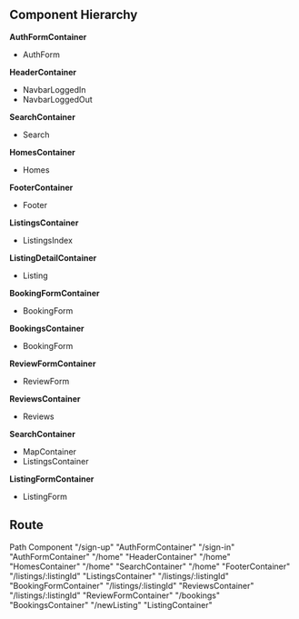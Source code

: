 ## Component Hierarchy

**AuthFormContainer**
- AuthForm

**HeaderContainer**
- NavbarLoggedIn
- NavbarLoggedOut

**SearchContainer**
- Search

**HomesContainer**
- Homes

**FooterContainer**
- Footer

**ListingsContainer**
- ListingsIndex

**ListingDetailContainer**
- Listing

**BookingFormContainer**
- BookingForm

**BookingsContainer**
- BookingForm

**ReviewFormContainer**
- ReviewForm

**ReviewsContainer**
- Reviews

**SearchContainer**
- MapContainer
- ListingsContainer

**ListingFormContainer**
- ListingForm

## Route

Path	Component
"/sign-up"	"AuthFormContainer"
"/sign-in"	"AuthFormContainer"
"/home"	"HeaderContainer"
"/home"	"HomesContainer"
"/home"	"SearchContainer"
"/home"	"FooterContainer"
"/listings/:listingId"	"ListingsContainer"
"/listings/:listingId"	"BookingFormContainer"
"/listings/:listingId"	"ReviewsContainer"
"/listings/:listingId"	"ReviewFormContainer"
"/bookings"	"BookingsContainer"
"/newListing"	"ListingContainer"
